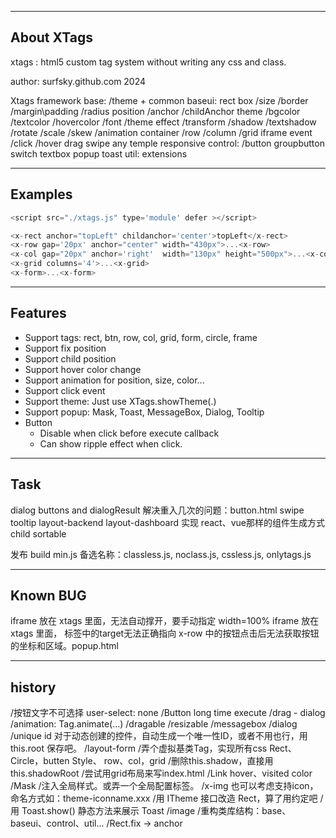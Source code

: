 -----------------------------------------------------
About XTags
-----------------------------------------------------
xtags : html5 custom tag system without writing any css and class.

author: surfsky.github.com 2024

Xtags framework
    base: 
        /theme + common
    baseui: 
        rect
            box
                /size
                /border
                /margin\padding
                /radius
            position
                /anchor
                /childAnchor
            theme
                /bgcolor
                /textcolor
                /hovercolor
                /font
                /theme
            effect
                /transform
                /shadow
                /textshadow
                /rotate
                /scale
                /skew
                /animation
        container
            /row
            /column
            /grid
            iframe
        event
            /click
            /hover
            drag
            swipe
            any
        temple
        responsive
    control:
        /button
        groupbutton
        switch
        textbox
        popup
        toast
    util:
        extensions



-----------------------------------------------------
Examples
-----------------------------------------------------
``` js
<script src="./xtags.js" type='module' defer ></script>

<x-rect anchor="topLeft" childanchor='center'>topLeft</x-rect>
<x-row gap='20px' anchor="center" width="430px">...<x-row>
<x-col gap="20px" anchor='right'  width="130px" height="500px">...<x-col>
<x-grid columns='4'>...<x-grid>
<x-form>...<x-form>
```

-----------------------------------------------------
Features
-----------------------------------------------------

- Support tags: rect, btn, row, col, grid, form, circle, frame
- Support fix position
- Support child position
- Support hover color change
- Support animation for position, size, color...
- Support click event
- Support theme: Just use XTags.showTheme(.)
- Support popup: Mask, Toast, MessageBox, Dialog, Tooltip
- Button
    - Disable when click before execute callback
    - Can show ripple effect when click.


-----------------------------------------------------
Task
-----------------------------------------------------
dialog buttons and dialogResult
解决重入几次的问题：button.html
swipe
tooltip
layout-backend
layout-dashboard
实现 react、vue那样的组件生成方式
child sortable


发布
    build min.js
    备选名称：classless.js, noclass.js, cssless.js, onlytags.js



-----------------------------------------------------
Known BUG
-----------------------------------------------------
iframe 放在 xtags 里面，无法自动撑开，要手动指定 width=100%
iframe 放在 xtags 里面，<a> 标签中的target无法正确指向
x-row 中的按钮点击后无法获取按钮的坐标和区域。popup.html


-----------------------------------------------------
history
-----------------------------------------------------
/按钮文字不可选择 user-select: none
/Button long time execute
/drag - dialog
/animation: Tag.animate(...)
/dragable
/resizable
/messagebox
/dialog
/unique id 对于动态创建的控件，自动生成一个唯一性ID，或者不用也行，用this.root 保存吧。
/layout-form
/弄个虚拟基类Tag，实现所有css
    Rect、Circle，butten
    Style、
    row、col，grid
/删除this.shadow，直接用 this.shadowRoot
/尝试用grid布局来写index.html
/Link hover、visited color
/Mask
/注入全局样式。或弄一个全局配置标签。
/x-img 也可以考虑支持icon，命名方式如：theme-iconname.xxx
/用 ITheme 接口改造 Rect，算了用约定吧
/用 Toast.show() 静态方法来展示 Toast
/image
/重构类库结构：base、baseui、control、util...
/Rect.fix -> anchor

